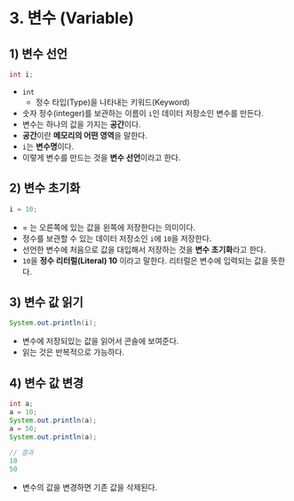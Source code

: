 # 3. 변수 (Variable)
## 1) 변수 선언
```java
int i;
```
- `int`
	- 정수 타입(Type)을 나타내는 키워드(Keyword)
- 숫자 정수(integer)를 보관하는 이름이 `i`인 데이터 저장소인 변수를 만든다.
- 변수는 하나의 값을 가지는 **공간**이다.
- **공간**이란 **메모리의 어떤 영역**을 말한다.
- `i`는 **변수명**이다.
- 이렇게 변수를 만드는 것을 **변수 선언**이라고 한다.

## 2) 변수 초기화
```java
i = 10;
```
- = 는 오른쪽에 있는 값을 왼쪽에 저장한다는 의미이다.
- 정수를 보관할 수 있는 데이터 저장소인 `i`에 `10`을 저장한다.
- 선언한 변수에 처음으로 값을 대입해서 저장하는 것을 **변수 초기화**라고 한다.
- `10`을 **정수 리터럴(Literal) 10** 이라고 말한다. 리터럴은 변수에 입력되는 값을 뜻한다.

## 3) 변수 값 읽기
```java
System.out.println(i);
```
- 변수에 저장되있는 값을 읽어서 콘솔에 보여준다.
- 읽는 것은 반복적으로 가능하다.

## 4) 변수 값 변경
```java
int a;
a = 10;
System.out.println(a);
a = 50;
System.out.println(a);

// 결과
10
50
```
- 변수의 값을 변경하면 기존 값을 삭제된다.